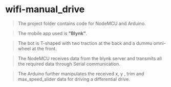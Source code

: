 # wifi-manual_drive


>The project folder contains code for NodeMCU and Arduino.

>The mobile app used is **"Blynk"**.

>The bot is T-shaped with two traction at the back and a dummu omni-wheel at the front.

>The NodeMCU receives data from the blynk server and transmits all the required data through Serial communication.

>The Arduino further manipulates the received x, y , trim and max_speed_slider data for driving a differential drive.
